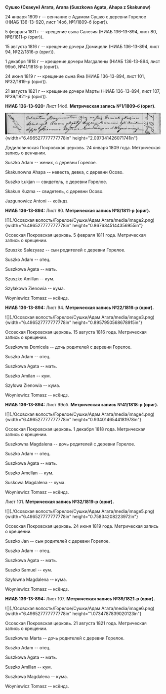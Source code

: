 **Сушко (Скакун) Агата, Агапа (Suszkowa Agata, Ahapa z Skakunow)**

24 января 1809 г -- венчание с Адамом Сушко с деревни Горелое (НИАБ
136-13-920, лист 14об, №1/1809-б (ориг)).

5 февраля 1811 г -- крещение сына Салезия (НИАБ 136-13-894, лист 80,
№8/1811-р (ориг)).

15 августа 1816 г -- крещение дочери Домицели (НИАБ 136-13-894, лист 94,
№22/1816-р (ориг)).

1 декабря 1818 г -- крещение дочери Магдалены (НИАБ 136-13-894, лист
99об, №41/1818-р (ориг)).

24 июня 1819 г -- крещение сына Яна (НИАБ 136-13-894, лист 101,
№32/1819-р (ориг)).

21 августа 1821 г -- крещение дочери Марты (НИАБ 136-13-894, лист 107,
№39/1821-р (ориг)).

**НИАБ 136-13-920:** Лист 14об. **Метрическая запись №1/1809-б (ориг).**

![](./media/5cfb60cc5f0003480840fdb7b72bf4920f13c85e.png){width="6.496527777777778in"
height="2.097341426071741in"}

Дедиловичская Покровская церковь. 24 января 1809 года. Метрическая
запись о венчании.

Suszko Adam -- жених, с деревни Горелое.

Skakunowna Ahapa -- невеста, девка, с деревни Осовo.

Suszko Łukjan -- свидетель, с деревни Горелое.

Skakun Kuzma -- свидетель, с деревни Осовo.

Jazgunowicz Antoni -- ксёндз.

**НИАБ 136-13-894:** Лист 80. **Метрическая запись №8/1811-р (ориг).**

![](./Осовская волость/Горелое/Сушки/Адам Агата/media/image2.png){width="6.496527777777778in"
height="0.8676345144356955in"}

Осовская Покровская церковь. 5 февраля 1811 года. Метрическая запись о
крещении.

Szuszko Salezyasz -- сын родителей с деревни Горелое.

Suszko Adam -- отец.

Suszkowa Agata -- мать.

Szuszko Amillan -- кум.

Szyłakowa Zienowia -- кума.

Woyniewicz Tomasz -- ксёндз.

**НИАБ 136-13-894:** Лист 94. **Метрическая запись №22/1816-р (ориг).**

![](./Осовская волость/Горелое/Сушки/Адам Агата/media/image3.png){width="6.496527777777778in"
height="0.8957950568678915in"}

Осовская Покровская церковь. 15 августа 1816 года. Метрическая запись о
крещении.

Suszkowna Domicela -- дочь родителей с деревни Горелое.

Suszko Adam -- отец.

Suszkowa Agata -- мать.

Suszko Amilan -- кум.

Szyłowa Zienowia -- кума.

Woyniewicz Tomasz -- ксёндз.

**НИАБ 136-13-894:** Лист 99об. **Метрическая запись №41/1818-р
(ориг).**

![](./Осовская волость/Горелое/Сушки/Адам Агата/media/image4.png){width="6.496527777777778in"
height="0.9340146544181978in"}

Осовская Покровская церковь. 1 декабря 1818 года. Метрическая запись о
крещении.

Suszkowna Magdalena -- дочь родителей с деревни Горелое.

Suszko Adam -- отец.

Suszkowa Agata -- мать.

Suszko Amellan -- кум.

Suskowa Magdalena -- кума.

Woyniewicz Tomasz -- ксёндз.

Лист 101. **Метрическая запись №32/1819-р (ориг).**

![](./Осовская волость/Горелое/Сушки/Адам Агата/media/image5.png){width="6.496527777777778in"
height="0.75834208223972in"}

Осовская Покровская церковь. 24 июня 1819 года. Метрическая запись о
крещении.

Suszko Jan -- сын родителей с деревни Горелое.

Suszko Adam -- отец.

Suszkowa Agata -- мать.

Suszko Samuel -- кум.

Szyłowna Magdalena -- кума.

Woyniewicz Tomasz -- ксёндз.

**НИАБ 136-13-894:** Лист 107. **Метрическая запись №39/1821-р (ориг).**

![](./Осовская волость/Горелое/Сушки/Адам Агата/media/image6.png){width="6.496527777777778in"
height="1.0734787839020123in"}

Осовская Покровская церковь. 21 августа 1821 года. Метрическая запись о
крещении.

Suszkowna Marta -- дочь родителей с деревни Горелое.

Suszko Adam -- отец.

Suszkowa Agata -- мать.

Suszko Amillan -- кум.

Suszkowa Magdalena -- кума.

Woyniewicz Tomasz -- ксёндз.
